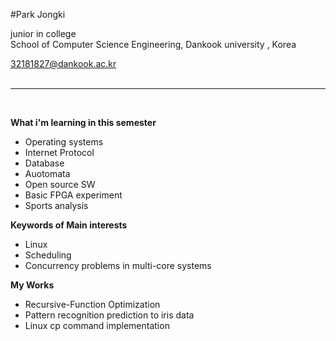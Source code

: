 
#Park Jongki

junior in college <br>
School of Computer Science Engineering, Dankook university , Korea <br>

32181827@dankook.ac.kr <br><br>
***
<br>

**What i'm learning in this semester**
- Operating systems
- Internet Protocol
- Database
- Auotomata
- Open source SW 
- Basic FPGA experiment
- Sports analysis

**Keywords of Main interests**
- Linux 
- Scheduling
- Concurrency problems in multi-core systems


**My Works**
- Recursive-Function Optimization
- Pattern recognition prediction to iris data
- Linux cp command implementation
